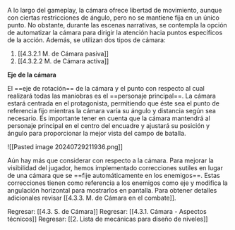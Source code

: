 
A lo largo del gameplay, la cámara ofrece libertad de movimiento, aunque con ciertas restricciones de ángulo, pero no se mantiene fija en un único punto. No obstante, durante las escenas narrativas, se contempla la opción de automatizar la cámara para dirigir la atención hacia puntos específicos de la acción. Además, se utilizan dos tipos de cámara: 

1. [[4.3.2.1 M. de Cámara pasiva]]
2. [[4.3.2.2 M. de Cámara activa]]

**Eje de la cámara**

El ==eje de rotación== de la cámara y el punto con respecto al cual realizará todas las maniobras es el ==personaje principal==. La cámara estará centrada en el protagonista, permitiendo que éste sea el punto de referencia fijo mientras la cámara varía su ángulo y distancia según sea necesario. Es importante tener en cuenta que la cámara mantendrá al personaje principal en el centro del encuadre y ajustará su posición y ángulo para proporcionar la mejor vista del campo de batalla.

![[Pasted image 20240729211936.png]]

Aún hay más que considerar con respecto a la cámara. Para mejorar la visibilidad del jugador, hemos implementado correcciones sutiles en lugar de una cámara que se ==fije automáticamente en los enemigos==. Estas correcciones tienen como referencia a los enemigos como eje y modifica la angulación horizontal para mostrarlos en pantalla. Para obtener detalles adicionales revisar [[4.3.3. M. de Cámara en el combate]].


Regresar: [[4.3. S. de Cámara]]
Regresar: [[4.3.1. Cámara - Aspectos técnicos]]
Regresar: [[2. Lista de mecánicas para diseño de niveles]]
